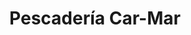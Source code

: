 ---
title: "Pescadería Car-Mar"
url: /ciudad-autonoma-de-buenos-aires/pescaderia-car-mar/
shop: Fisch
---
